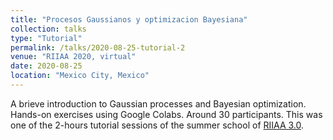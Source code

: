 ```yaml
---
title: "Procesos Gaussianos y optimizacion Bayesiana"
collection: talks
type: "Tutorial"
permalink: /talks/2020-08-25-tutorial-2
venue: "RIIAA 2020, virtual"
date: 2020-08-25
location: "Mexico City, Mexico"
---
```


A brieve introduction to Gaussian processes and Bayesian optimization. Hands-on exercises using Google Colabs. Around 30 participants. This was one of the 2-hours tutorial sessions of the summer school of [RIIAA 3.0](https://www.riiaa.org/past-events).
